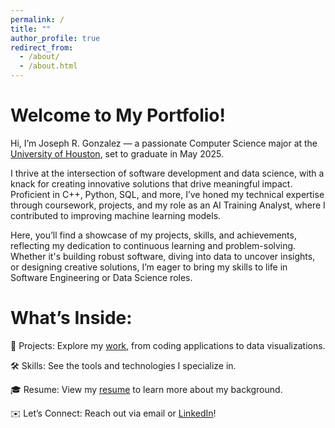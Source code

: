 ```yaml
---
permalink: /
title: ""
author_profile: true
redirect_from: 
  - /about/
  - /about.html
---
```

Welcome to My Portfolio!
======
Hi, I’m Joseph R. Gonzalez — a passionate Computer Science major at the [University of Houston](https://cs.uh.edu), set to graduate in May 2025.

I thrive at the intersection of software development and data science, with a knack for creating innovative solutions that drive meaningful impact. Proficient in C++, Python, SQL, and more, I’ve honed my technical expertise through coursework, projects, and my role as an AI Training Analyst, where I contributed to improving machine learning models.

Here, you’ll find a showcase of my projects, skills, and achievements, reflecting my dedication to continuous learning and problem-solving. Whether it's building robust software, diving into data to uncover insights, or designing creative solutions, I’m eager to bring my skills to life in Software Engineering or Data Science roles.

What’s Inside:
======
📂 Projects: Explore my [work](https://github.com/JosephRGonzalez), from coding applications to data visualizations.

🛠️ Skills: See the tools and technologies I specialize in.

🎓 Resume: View my [resume](https://josephrgonzalez.github.io/Portfolio/files/resume.pdf) to learn more about my background.

✉️ Let’s Connect: Reach out via email or [LinkedIn](https://www.linkedin.com/in/joseph-gonzalez-724b49240)!
